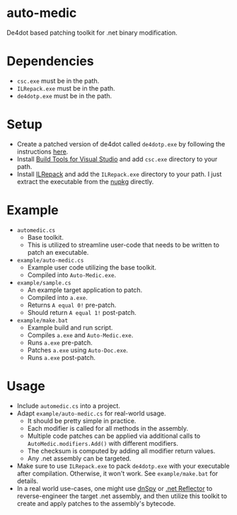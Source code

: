 # auto-medic
De4dot based patching toolkit for .net binary modification.

# Dependencies
- `csc.exe` must be in the path. 
- `ILRepack.exe` must be in the path.
- `de4dotp.exe` must be in the path.

# Setup
- Create a patched version of de4dot called `de4dotp.exe` by following the instructions [here](https://github.com/snaphat/de4dot_patcher).
- Install [Build Tools for Visual Studio](https://visualstudio.microsoft.com/downloads/#build-tools-for-visual-studio-2022) and add `csc.exe` directory to your path.
- Install [ILRepack](https://github.com/gluck/il-repack) and add the `ILRepack.exe` directory to your path. I just extract the executable from the [nupkg](http://nuget.org/api/v2/package/ILRepack) directly.

# Example
- `automedic.cs`
  - Base toolkit.
  - This is utilized to streamline user-code that needs to be written to patch an executable.
- `example/auto-medic.cs`
  - Example user code utilizing the base toolkit.
  - Compiled into `Auto-Medic.exe`.
- `example/sample.cs`
  - An example target application to patch.
  - Compiled into `a.exe`.
  - Returns `A equal 0!` pre-patch.
  - Should return `A equal 1!` post-patch.
- `example/make.bat`
  - Example build and run script.
  - Compiles `a.exe` and `Auto-Medic.exe`.
  - Runs `a.exe` pre-patch.
  - Patches `a.exe` using `Auto-Doc.exe`.
  - Runs `a.exe` post-patch.

# Usage
- Include `automedic.cs` into a project.
- Adapt `example/auto-medic.cs` for real-world usage.
  - It should be pretty simple in practice.
  - Each modifier is called for all methods in the assembly.
  - Multiple code patches can be applied via additional calls to `AutoMedic.modifiers.Add()` with different modifiers.
  - The checksum is computed by adding all modifier return values.
  - Any .net assembly can be targeted.
- Make sure to use `ILRepack.exe` to pack `de4dotp.exe` with your executable after compilation. Otherwise, it won't work. See `example/make.bat` for details.
- In a real world use-cases, one might use [dnSpy](https://github.com/dnSpy/dnSpy) or [.net Reflector](https://www.red-gate.com/products/dotnet-development/reflector/) to reverse-engineer the target .net assembly, and then utilize this toolkit to create and apply patches to the assembly's bytecode.
